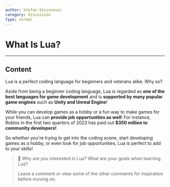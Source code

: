 ```yaml
---
author: Stefan-Stojanovic
category: discussion
type: normal
---
```


# What Is Lua?

---

## Content

Lua is a perfect coding language for beginners and veterans alike. Why so?

Aside from being a beginner coding language, Lua is regarded as **one of the best languages for game development** and is **supported by many popular game engines** such as **Unity and Unreal Engine**!

While you can develop games as a hobby or a fun way to make games for your friends, Lua can **provide job opportunities as well**! For instance, Roblox in the first two quarters of 2023 has paid out **$350 million to community developers!**

So whether you're trying to get into the coding scene, start developing games as a hobby, or even look for job opportunities, Lua is perfect to add to your skills!

>💬 Why are you interested in Lua? What are your goals when learning Lua?
>
> Leave a comment or view some of the other comments for inspiration before moving on.

